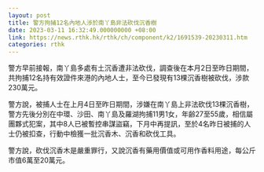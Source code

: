 ```yaml
---
layout: post
title: 警方拘捕12名內地人涉於南丫島非法砍伐沉香樹
date: 2023-03-11 16:32:49.000000000 +08:00
link: https://news.rthk.hk/rthk/ch/component/k2/1691539-20230311.htm
categories: rthk
---
```


警方早前接報，南丫島多處有土沉香遭非法砍伐，調查後在本月2日至昨日期間，共拘捕12名持有效證件來港的內地人士，至今已發現有13棵沉香樹被砍伐，涉款230萬元。

警方說，被捕人士在上月4日至昨日期間，涉嫌在南丫島上非法砍伐13棵沉香樹，警方先後分別在中環、沙田、南丫島及羅湖拘捕11男1女，年齢27至55歲，相信屬團夥式犯案，其中8人已被暫控串謀盜竊，下月中再提訊，至於4名昨日被捕的人士仍被扣查，行動中檢獲一批沉香木、沉香和砍伐工具。

警方說，砍伐沉香木是嚴重罪行，又說沉香有藥用價值或可用作香料用途，每公斤市值6萬至20萬元。
